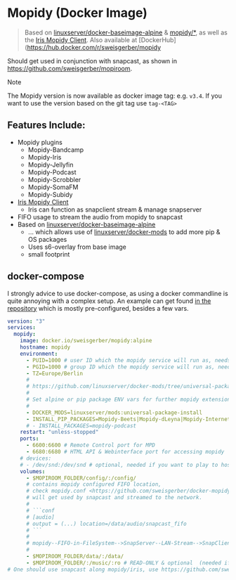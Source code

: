# Mopidy (Docker Image)

> Based on [linuxserver/docker-baseimage-alpine](https://github.com/linuxserver/docker-baseimage-alpine) & [mopidy/*](https://github.com/mopidy), as well as the [Iris Mopidy Client](https://github.com/jaedb/Iris).
>  Also available at [DockerHub](https://hub.docker.com/r/sweisgerber/mopidy

Should get used in conjunction with snapcast, as shown in https://github.com/sweisgerber/mopiroom.

> [!NOTE]  
> The Mopidy version is now available as docker image tag: e.g. `v3.4`.
> If you want to use the version based on the git tag use `tag-<TAG>` 


## Features Include:

- Mopidy plugins
    - Mopidy-Bandcamp
    - Mopidy-Iris
    - Mopidy-Jellyfin
    - Mopidy-Podcast
    - Mopidy-Scrobbler
    - Mopidy-SomaFM
    - Mopidy-Subidy
- [Iris Mopidy Client](https://github.com/jaedb/Iris)
    - Iris can function as snapclient stream & manage snapserver
- FIFO usage to stream the audio from mopidy to snapcast
- Based on [linuxserver/docker-baseimage-alpine](https://github.com/linuxserver/docker-baseimage-alpine)
    - ... which allows use of [linuxserver/docker-mods](https://github.com/linuxserver/docker-mods/tree/universal-package-install) to add more pip & OS packages
    - Uses s6-overlay from base image
    - small footprint

## docker-compose

I strongly advice to use docker-compose, as using a docker commandline is quite annoying with a complex setup.
An example can get found [in the repository](./docker-compose.example.yml) which is mostly pre-configured, besides a few vars.

```yaml
version: "3"
services:
  mopidy:
    image: docker.io/sweisgerber/mopidy:alpine
    hostname: mopidy
    environment:
      - PUID=1000 # user ID which the mopidy service will run as, needs permissions to access the music
      - PGID=1000 # group ID which the mopidy service will run as, needs permissions to access the music
      - TZ=Europe/Berlin
      #
      # https://github.com/linuxserver/docker-mods/tree/universal-package-install
      #
      # Set alpine or pip package ENV vars for further mopidy extensions
      #
      - DOCKER_MODS=linuxserver/mods:universal-package-install
      - INSTALL_PIP_PACKAGES=Mopidy-Beets|Mopidy-dLeyna|Mopidy-InternetArchive|Mopidy-TuneIn|Mopidy-YTMusic
      # - INSTALL_PACKAGES=mopidy-podcast
    restart: "unless-stopped"
    ports:
      - 6600:6600 # Remote Control port for MPD
      - 6680:6680 # HTML API & Webinterface port for accessing mopidy
    # devices:
    # - /dev/snd:/dev/snd # optional, needed if you want to play to host audio devices.
    volumes:
      - $MOPIROOM_FOLDER/config/:/config/
      # contains mopidy configured FIFO location,
      # check mopidy.conf <https://github.com/sweisgerber/docker-mopidy/blob/main/root/defaults/mopidy.conf>
      # will get used by snapcast and streamed to the network.
      #
      # ```conf
      # [audio]
      # output = (...) location=/data/audio/snapcast_fifo
      # ```
      #
      # mopidy--FIFO-in-FileSystem-->SnapServer--LAN-Stream-->SnapClient
      #
      - $MOPIROOM_FOLDER/data/:/data/
      - $MOPIROOM_FOLDER/:/music/:ro # READ-ONLY & optional  (needed if you want to play audio files from host)
# One should use snapcast along mopidy/iris, use https://github.com/sweisgerber/docker-snapcast/blob/main/docker-compose.example.yml
```

